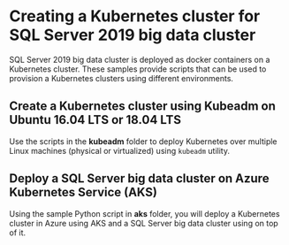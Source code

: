 
# Creating a Kubernetes cluster for SQL Server 2019 big data cluster

SQL Server 2019 big data cluster is deployed as docker containers on a Kubernetes cluster. These samples provide scripts that can be used to provision a Kubernetes clusters using different environments.

## Create a Kubernetes cluster using Kubeadm on Ubuntu 16.04 LTS or 18.04 LTS 

Use the scripts in the **kubeadm** folder to deploy Kubernetes over multiple Linux machines (physical or virtualized) using `kubeadm` utility. 

## Deploy a SQL Server big data cluster on Azure Kubernetes Service (AKS) 

Using the sample Python script in **aks** folder, you will deploy a Kubernetes cluster in Azure using AKS and a SQL Server big data cluster using on top of it. 
